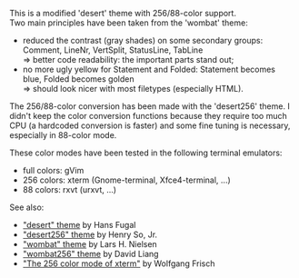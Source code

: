 This is a modified 'desert' theme with 256/88-color support.  
Two main principles have been taken from the 'wombat' theme:

* reduced the contrast (gray shades) on some secondary groups:
  Comment, LineNr, VertSplit, StatusLine, TabLine  
  => better code readability: the important parts stand out;
* no more ugly yellow for Statement and Folded:
  Statement becomes blue, Folded becomes golden  
  => should look nicer with most filetypes (especially HTML).

The 256/88-color conversion has been made with the 'desert256' theme.
I didn't keep the color conversion functions because they require too much CPU
(a hardcoded conversion is faster) and some fine tuning is necessary, especially
in 88-color mode.

These color modes have been tested in the following terminal emulators:

* full colors: gVim
*  256 colors: xterm (Gnome-terminal, Xfce4-terminal, ...)
*   88 colors: rxvt  (urxvt, ...)

See also:

* ["desert" theme](http://hans.fugal.net/vim/colors/desert.vim) by Hans Fugal
* ["desert256" theme](http://www.vim.org/scripts/script.php?script_id=1243) by Henry So, Jr.
* ["wombat" theme](http://www.vim.org/scripts/script.php?script_id=1778) by Lars H. Nielsen
* ["wombat256" theme](http://www.vim.org/scripts/script.php?script_id=2465) by David Liang
* ["The 256 color mode of xterm"](http://www.frexx.de/xterm-256-notes/) by Wolfgang Frisch

